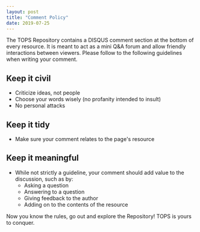 ```yaml
---
layout: post
title: "Comment Policy"
date: 2019-07-25
---
```


The TOPS Repository contains a DISQUS comment section at the bottom of every resource. It is meant to act as a mini Q&A forum and allow friendly interactions between viewers. Please follow to the following guidelines when writing your comment.

## Keep it civil
- Criticize ideas, not people
- Choose your words wisely (no profanity intended to insult)
- No personal attacks

## Keep it tidy
- Make sure your comment relates to the page's resource

## Keep it meaningful
- While not strictly a guideline, your comment should add value to the discussion, such as by:
  - Asking a question
  - Answering to a question
  - Giving feedback to the author
  - Adding on to the contents of the resource

Now you know the rules, go out and explore the Repository! TOPS is yours to conquer.
